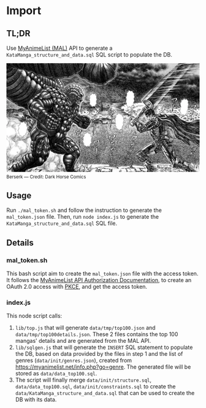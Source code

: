 # Import

## TL;DR

Use [MyAnimeList (MAL)](https://myanimelist.net) API to generate a
`KataManga_structure_and_data.sql` SQL script to populate the DB.

![Berserk — Credit: Dark Horse Comics](./data/chapter_169.webp)
<small>Berserk — Credit: Dark Horse Comics</small>

## Usage

Run `./mal_token.sh` and follow the instruction to generate the
`mal_token.json` file. Then, run `node index.js` to generate the
`KataManga_structure_and_data.sql` SQL file.


## Details

### mal_token.sh

This bash script aim to create the `mal_token.json` file with
the access token. It follows the [MyAnimeList API Authorization
Documentation](https://myanimelist.net/apiconfig/references/authorization), to
create an OAuth 2.0 access with [PKCE](https://tools.ietf.org/html/rfc7636), and
get the access token.

### index.js

This node script calls: 

1. `lib/top.js` that will generate `data/tmp/top100.json` and
`data/tmp/top100details.json`. These 2 files contains the top 100 mangas' details
and are generated from the MAL API.
2. `lib/sqlgen.js` that will generate the `INSERT` SQL statement
to populate the DB, based on data provided by the files in step
1 and the list of genres (`data/init/genres.json`), created from
https://myanimelist.net/info.php?go=genre. The generated file will be stored as
`data/data_top100.sql`.
3. The script will finally merge `data/init/structure.sql`,
`data/data_top100.sql`, `data/init/constraints.sql` to create the
`data/KataManga_structure_and_data.sql` that can be used to create the DB with
its data.
